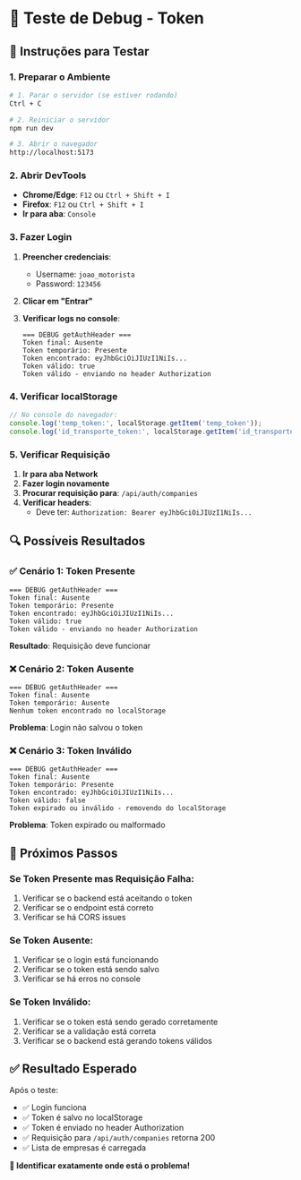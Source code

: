 # 🧪 Teste de Debug - Token

## 🎯 **Instruções para Testar**

### **1. Preparar o Ambiente**
```bash
# 1. Parar o servidor (se estiver rodando)
Ctrl + C

# 2. Reiniciar o servidor
npm run dev

# 3. Abrir o navegador
http://localhost:5173
```

### **2. Abrir DevTools**
- **Chrome/Edge**: `F12` ou `Ctrl + Shift + I`
- **Firefox**: `F12` ou `Ctrl + Shift + I`
- **Ir para aba**: `Console`

### **3. Fazer Login**
1. **Preencher credenciais**:
   - Username: `joao_motorista`
   - Password: `123456`

2. **Clicar em "Entrar"**

3. **Verificar logs no console**:
   ```
   === DEBUG getAuthHeader ===
   Token final: Ausente
   Token temporário: Presente
   Token encontrado: eyJhbGciOiJIUzI1NiIs...
   Token válido: true
   Token válido - enviando no header Authorization
   ```

### **4. Verificar localStorage**
```javascript
// No console do navegador:
console.log('temp_token:', localStorage.getItem('temp_token'));
console.log('id_transporte_token:', localStorage.getItem('id_transporte_token'));
```

### **5. Verificar Requisição**
1. **Ir para aba Network**
2. **Fazer login novamente**
3. **Procurar requisição para**: `/api/auth/companies`
4. **Verificar headers**:
   - Deve ter: `Authorization: Bearer eyJhbGciOiJIUzI1NiIs...`

## 🔍 **Possíveis Resultados**

### **✅ Cenário 1: Token Presente**
```
=== DEBUG getAuthHeader ===
Token final: Ausente
Token temporário: Presente
Token encontrado: eyJhbGciOiJIUzI1NiIs...
Token válido: true
Token válido - enviando no header Authorization
```
**Resultado**: Requisição deve funcionar

### **❌ Cenário 2: Token Ausente**
```
=== DEBUG getAuthHeader ===
Token final: Ausente
Token temporário: Ausente
Nenhum token encontrado no localStorage
```
**Problema**: Login não salvou o token

### **❌ Cenário 3: Token Inválido**
```
=== DEBUG getAuthHeader ===
Token final: Ausente
Token temporário: Presente
Token encontrado: eyJhbGciOiJIUzI1NiIs...
Token válido: false
Token expirado ou inválido - removendo do localStorage
```
**Problema**: Token expirado ou malformado

## 🚀 **Próximos Passos**

### **Se Token Presente mas Requisição Falha**:
1. Verificar se o backend está aceitando o token
2. Verificar se o endpoint está correto
3. Verificar se há CORS issues

### **Se Token Ausente**:
1. Verificar se o login está funcionando
2. Verificar se o token está sendo salvo
3. Verificar se há erros no console

### **Se Token Inválido**:
1. Verificar se o token está sendo gerado corretamente
2. Verificar se a validação está correta
3. Verificar se o backend está gerando tokens válidos

## ✅ **Resultado Esperado**

Após o teste:
- ✅ Login funciona
- ✅ Token é salvo no localStorage
- ✅ Token é enviado no header Authorization
- ✅ Requisição para `/api/auth/companies` retorna 200
- ✅ Lista de empresas é carregada

**🎯 Identificar exatamente onde está o problema!** 